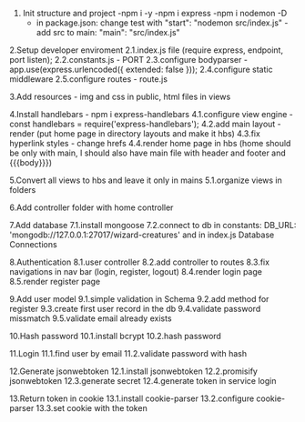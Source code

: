 1. Init structure and project
    -npm i -y
    -npm i express
    -npm i nodemon -D
    - in package.json: change test with "start": "nodemon src/index.js"
    -add src to main: "main": "src/index.js"

2.Setup developer enviroment
 2.1.index.js file (require express, endpoint, port listen);
 2.2.constants.js - PORT
 2.3.configure bodyparser - app.use(express.urlencoded({ extended: false }));
 2.4.configure static middleware 
 2.5.configure routes - route.js

3.Add resources - img and css in public, html files in views

4.Install handlebars - npm i express-handlebars
 4.1.configure view engine - const handlebars = require('express-handlebars');
 4.2.add main layout - render (put home page in directory layouts and make it hbs)
 4.3.fix hyperlink styles - change hrefs
 4.4.render home page in hbs (home should be only with main, I should also have main file with header and footer and {{{body}}})

5.Convert all views to hbs and leave it only in mains
 5.1.organize views in folders

6.Add controller folder with home controller

7.Add database
 7.1.install mongoose
 7.2.connect to db in constants:  DB_URL: 'mongodb://127.0.0.1:27017/wizard-creatures' and in index.js Database Connections

8.Authentication
 8.1.user controller
 8.2.add controller to routes
 8.3.fix navigations in nav bar (login, register, logout)
 8.4.render login page
 8.5.render register page

9.Add user model
 9.1.simple validation in Schema
 9.2.add method for register
 9.3.create first user record in the db
 9.4.validate password missmatch
 9.5.validate email already exists

10.Hash password
 10.1.install bcrypt
 10.2.hash password

11.Login
 11.1.find user by email
 11.2.validate password with hash

12.Generate jsonwebtoken
 12.1.install jsonwebtoken
 12.2.promisify jsonwebtoken
 12.3.generate secret
 12.4.generate token in service login   

13.Return token in cookie
 13.1.install cookie-parser
 13.2.configure cookie-parser
 13.3.set cookie with the token